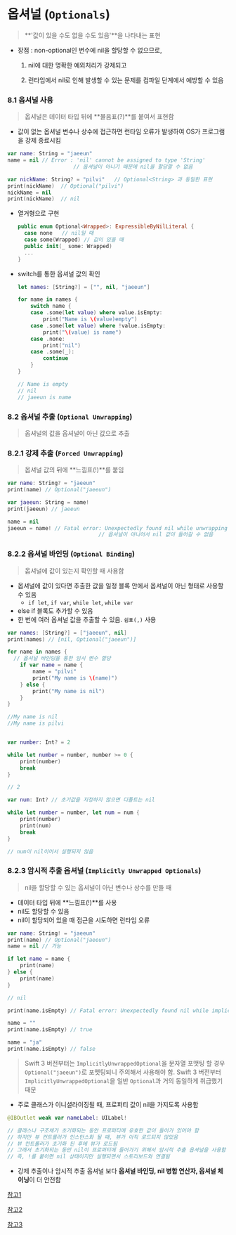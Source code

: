 # 옵셔널 (`Optionals`)

> **'값이 있을 수도 없을 수도 있음'**을 나타내는 표현

* 장점 : non-optional인 변수에 nil을 할당할 수 없으므로, 

  1. nil에 대한 명확한 예외처리가 강제되고

  2. 런타임에서 nil로 인해 발생할 수 있는 문제를 컴파일 단계에서 예방할 수 있음

  

### 8.1 옵셔널 사용

>  옵셔널은 데이터 타입 뒤에 **물음표(?)**를 붙여서 표현함

* 값이 없는 옵셔널 변수나 상수에 접근하면 런타임 오류가 발생하여 OS가 프로그램을 강제 종료시킴

```swift
var name: String = "jaeeun"
name = nil // Error : 'nil' cannot be assigned to type 'String'
					 // 옵셔널이 아니기 때문에 nil을 할당할 수 없음

var nickName: String? = "pilvi"   // Optional<String> 과 동일한 표현 
print(nickName)  // Optional("pilvi")
nickName = nil
print(nickName)  // nil
```



* 열거형으로 구현

  ```swift
  public enum Optional<Wrapped>: ExpressibleByNilLiteral {
  	case none	// nil일 때
  	case some(Wrapped) // 값이 있을 때
  	public init(_ some: Wrapped)
    ...
  }
  ```

  

* switch를 통한 옵셔널 값의 확인

  ```swift
  let names: [String?] = ["", nil, "jaeeun"]
  
  for name in names {
      switch name {
      case .some(let value) where value.isEmpty:
          print("Name is \(value)empty")
      case .some(let value) where !value.isEmpty:
          print("\(value) is name")
      case .none:
          print("nil")
      case .some(_):
          continue
      }
  }
  
  // Name is empty
  // nil
  // jaeeun is name
  ```

  

### 8.2 옵셔널 추출 (`Optional Unwrapping`)

> 옵셔널의 값을 옵셔널이 아닌 값으로 추출



### 8.2.1 강제 추출 (`Forced Unwrapping`)

> 옵셔널 값의 뒤에 **느낌표(!)**를 붙임 

```swift
var name: String? = "jaeeun"
print(name) // Optional("jaeeun")

var jaeeun: String = name!
print(jaeeun) // jaeeun

name = nil
jaeeun = name! // Fatal error: Unexpectedly found nil while unwrapping an Optional value
							 // 옵셔널이 아니어서 nil 값이 들어갈 수 없음
```



### 8.2.2 옵셔널 바인딩 (`Optional Binding`) 

> 옵셔널에 값이 있는지 확인할 때 사용함

* 옵셔널에 값이 있다면 추출한 값을 일정 블록 안에서 옵셔널이 아닌 형태로 사용할 수 있음
  * `if let`, `if var`, `while let`, `while var`
* else if 블록도 추가할 수 있음
* 한 번에 여러 옵셔널 값을 추출할 수 있음. `쉼표(,)` 사용

```swift
var names: [String?] = ["jaeeun", nil]
print(names) // [nil, Optional("jaeeun")]

for name in names {
  // 옵셔널 바인딩을 통한 임시 변수 할당
    if var name = name {
        name = "pilvi"
        print("My name is \(name)")
    } else {
        print("My name is nil")
    }
}

//My name is nil
//My name is pilvi


var number: Int? = 2

while let number = number, number >= 0 {
    print(number) 
    break
}

// 2

var num: Int? // 초기값을 지정하지 않으면 디폴트는 nil

while let number = number, let num = num {
    print(number)
    print(num)
    break
}

// num이 nil이어서 실행되지 않음
```



### 8.2.3 암시적 추출 옵셔널 (`Implicitly Unwrapped Optionals`)

> nil을 할당할 수 있는 옵셔널이 아닌 변수나 상수를 만들 때

* 데이터 타입 뒤에 **느낌표(!)**를 사용
* nil도 할당할 수 있음
* nil이 할당되어 있을 때 접근을 시도하면 런타임 오류

```swift
var name: String! = "jaeeun"
print(name) // Optional("jaeeun")
name = nil // 가능

if let name = name {
    print(name)
} else {
    print(name)
}

// nil

print(name.isEmpty) // Fatal error: Unexpectedly found nil while implicitly unwrapping an Optional value

name = ""
print(name.isEmpty) // true

name = "ja"
print(name.isEmpty) // false
```

>  Swift 3 버전부터는 `ImplicitlyUnwrappedOptional`을 문자열 포맷팅 할 경우 `Optional("jaeeun")`로 포맷팅되니 주의해서 사용해야 함. Swift 3 버전부터 `ImplicitlyUnwrappedOptional`을 일반 `Optional`과 거의 동일하게 취급했기 때문



* 주로 클래스가 이니셜라이징될 때, 프로퍼티 값이 nil을 가지도록 사용함

```swift
@IBOutlet weak var nameLabel: UILabel!

// 클래스나 구조체가 초기화되는 동안 프로퍼티에 유효한 값이 들어가 있어야 함
// 하지만 뷰 컨트롤러가 인스턴스화 될 때, 뷰가 아직 로드되지 않았음
// 뷰 컨트롤러가 초기화 된 후에 뷰가 로드됨
// 그래서 초기화되는 동안 nil이 프로퍼티에 들어가기 위해서 암시적 추출 옵셔널을 사용함
// 즉, !를 붙이면 nil 상태이지만 실행되면서 스토리보드와 연결됨
```



* 강제 추출이나 암시적 추출 옵셔널 보다 **옵셔널 바인딩, nil 병합 연산자, 옵셔널 체이닝**이 더 안전함



[참고1](http://monibu1548.github.io/2018/05/12/swift-optional/)

[참고2](https://azsha.tistory.com/75)

[참고3](https://cocoacasts.com/should-outlets-be-optionals-or-implicitly-unwrapped-optionals)